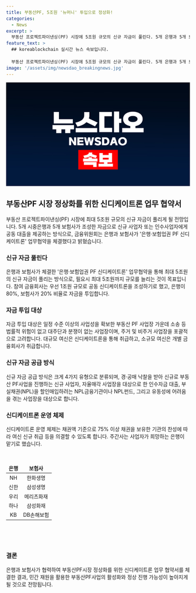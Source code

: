 ```yaml
---
title: 부동산PF, 5조원 '뉴머니' 투입으로 정상화!
categories:
  - News
excerpt: >
  부동산 프로젝트파이낸싱(PF) 시장에 5조원 규모의 신규 자금이 풀린다. 5개 은행과 5개 보험사가 공동 대출을 제공하며, 우선 1조원을 투입하고 필요시 최대 5조원으로 확대할 계획이다. 대상은 일정 수준 이상의 사업성을 확보한 부동산 PF 사업장으로 주거와 비주거 사업장을 고려하며, 최소 여신 금액은 300억원 이상이다. 경·공매 낙찰, 자율매각, 수의계약, NPL매입 등 다양한 방식으로 신규 자금을 제공한다.
feature_text: >
  ## koreablockchain 실시간 뉴스 속보입니다.

  부동산 프로젝트파이낸싱(PF) 시장에 5조원 규모의 신규 자금이 풀린다. 5개 은행과 5개 보험사가 공동 대출을 제공하며, 우선 1조원을 투입하고 필요시 최대 5조원으로 확대할 계획이다. 대상은 일정 수준 이상의 사업성을 확보한 부동산 PF 사업장으로 주거와 비주거 사업장을 고려하며, 최소 여신 금액은 300억원 이상이다. 경·공매 낙찰, 자율매각, 수의계약, NPL매입 등 다양한 방식으로 신규 자금을 제공한다.
image: '/assets/img/newsdao_breakingnews.jpg'
---
```


<p><img src="/assets/img/newsdao_breakingnews.jpg" alt="koreablockchain 속보" /></p>

<h2 data-ke-size="size26">부동산PF 시장 정상화를 위한 신디케이트론 업무 협약서</h2>

<p data-ke-size="size16">부동산 프로젝트파이낸싱(PF) 시장에 최대 5조원 규모의 신규 자금이 풀리게 될 전망입니다. 5개 시중은행과 5개 보험사가 조성한 자금으로 신규 사업자 또는 인수사업자에게 공동 대출을 제공하는 방식으로, 금융위원회는 은행과 보험사가 '은행·보험업권 PF 신디케이트론' 업무협약을 체결했다고 밝혔습니다.</p>

<h3 data-ke-size="size23">신규 자금 풀린다</h3>

<p data-ke-size="size16">은행과 보험사가 체결한 '은행·보험업권 PF 신디케이트론' 업무협약을 통해 최대 5조원의 신규 자금이 풀리는 방식으로, 필요시 최대 5조원까지 규모를 늘리는 것이 목표입니다. 참여 금융회사는 우선 1조원 규모로 공동 신디케이트론을 조성하기로 했고, 은행이 80%, 보험사가 20% 비율로 자금을 투입합니다.</p>

<h3 data-ke-size="size23">자금 투입 대상</h3>

<p data-ke-size="size16">자금 투입 대상은 일정 수준 이상의 사업성을 확보한 부동산 PF 사업장 가운데 소송 등 법률적 위험이 없고 대주단과 분쟁이 없는 사업장이며, 주거 및 비주거 사업장을 포괄적으로 고려합니다. 대규모 여신은 신디케이트론을 통해 취급하고, 소규모 여신은 개별 금융회사가 취급합니다.</p>

<h3 data-ke-size="size23">신규 자금 공급 방식</h3>

<p data-ke-size="size16">신규 자금 공급 방식은 크게 4가지 유형으로 분류되며, 경·공매 낙찰을 받아 신규로 부동산 PF사업을 진행하는 신규 사업자, 자율매각 사업장을 대상으로 한 인수자금 대출, 부실채권(NPL)을 할인매입하려는 NPL금융기관이나 NPL펀드, 그리고 유동성에 어려움을 겪는 사업장을 대상으로 합니다.</p>

<h3 data-ke-size="size23">신디케이트론 운영 체제</h3>

<p data-ke-size="size16">신디케이트론 운영 체제는 채권액 기준으로 75% 이상 채권을 보유한 기관의 찬성에 따라 여신 신규 취급 등을 의결할 수 있도록 합니다. 주간사는 사업자가 희망하는 은행이 맡기로 했습니다.</p>

<p data-ke-size="size16">&nbsp;</p>

<table>
<thead>
<tr>
<td style="text-align: center; height: 17px;"><b>은행</b></td>
<td style="text-align: center; height: 17px;"><b>보험사</b></td>
</tr>
</thead>
<tbody>
<tr>
<td style="text-align: center; height: 17px;">NH</td>
<td style="text-align: center; height: 17px;">한화생명</td>
</tr>
<tr>
<td style="text-align: center; height: 17px;">신한</td>
<td style="text-align: center; height: 17px;">삼성생명</td>
</tr>
<tr>
<td style="text-align: center; height: 17px;">우리</td>
<td style="text-align: center; height: 17px;">메리츠화재</td>
</tr>
<tr>
<td style="text-align: center; height: 17px;">하나</td>
<td style="text-align: center; height: 17px;">삼성화재</td>
</tr>
<tr>
<td style="text-align: center; height: 17px;">KB</td>
<td style="text-align: center; height: 17px;">DB손해보험</td>
</tr>
</tbody>
</table>

<p data-ke-size="size16">&nbsp;</p>

<p data-ke-size="size16">&nbsp;</p>

<h3 data-ke-size="size23">결론</h3>

<p data-ke-size="size16">은행과 보험사가 협력하여 부동산PF시장 정상화를 위한 신디케이트론 업무 협약서를 체결한 결과, 민간 재원을 활용한 부동산PF사업의 활성화와 정상 진행 가능성이 높아지게 될 것으로 전망됩니다.</p>


